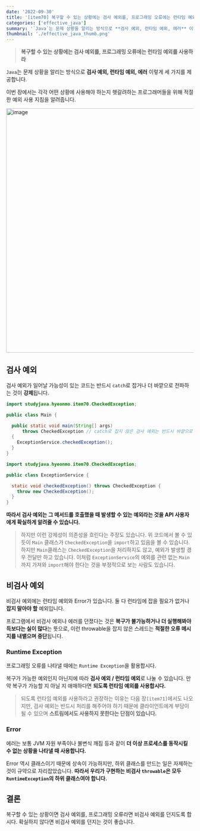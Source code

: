 ```yaml
---
date: '2022-09-30'
title: '[item70] 복구할 수 있는 상황에는 검사 예외를, 프로그래밍 오류에는 런타임 예외를 사용하라'
categories: ['effective_java']
summary: '`Java`는 문제 상황을 알리는 방식으로 **검사 예외, 런타임 예외, 에러** 이렇게 세 가지를 제공합니다. 이번 장에서는 각각 어떤 상황에 사용해야 하는지 헷갈려하는 프로그래머들을 위해 적절한 예외 사용 지침을 알려줍니다.'
thumbnail: './effective_java_thumb.png'
---
```


> **복구할 수 있는 상황에는 검사 예외를, 프로그래밍 오류에는 런타임 예외를 사용하라**

`Java`는 문제 상황을 알리는 방식으로 **검사 예외, 런타임 예외, 에러** 이렇게 세 가지를 제공합니다.

이번 장에서는 각각 어떤 상황에 사용해야 하는지 헷갈려하는 프로그래머들을 위해 적절한 예외 사용 지침을 알려줍니다.

<img width="654" alt="image" src="https://user-images.githubusercontent.com/26597702/193432327-eb9c3689-dd7c-42da-8763-bc348ca46667.png">

## 검사 예외
검사 예외가 일어날 가능성이 있는 코드는 반드시 `catch`로 잡거나 더 바깥으로 전파하는 것이 **강제**됩니다.

```java
import studyjava.hyeonmo.item70.CheckedException;

public class Main {

  public static void main(String[] args)
      throws CheckedException // catch로 잡지 않은 검사 예외는 반드시 바깥으로 전파하여야 한다.
  {
    ExceptionService.checkedException();
  }
}
```
```java
import studyjava.hyeonmo.item70.CheckedException;

public class ExceptionService {

  static void checkedException() throws CheckedException {
    throw new CheckedException();
  }
}
```
**따라서 검사 예외는 그 메서드를 호출했을 때 발생할 수 있는 예외라는 것을 API 사용자에게 확실하게 알려줄 수 있습니다.**

> 하지만 이런 강제성이 의존성을 흐린다는 주장도 있습니다.
> 위 코드에서 볼 수 있듯이 `Main` 클래스가 `CheckedException`을 `import`하고 있음을 볼 수 있습니다. 하지만 `Main`클래스는 `CheckedException`을 처리하지도 않고, 예외가 발생할 경우 전달만 하고 있습니다. 
> 이처럼 `ExceptionService`의 예외를 관련 없는 `Main`까지 가져와 `import`해야 한다는 것을 부정적으로 보는 사람도 있습니다.

## 비검사 예외
비검사 예외에는 런타임 예외와 Error가 있습니다. 둘 다 런타임에 잡을 필요가 없거나 **잡지 말아야 할** 예외입니다.

프로그램에서 비검사 예외나 에러를 던졌다는 것은 **복구가 불가능하거나 더 실행해봐야 득보다는 실이 많다**는 뜻으로, 이런 throwable을 잡지 않은 스레드는 **적절한 오류 메시지를 내뱉으며 중단**됩니다.

### Runtime Exception
프로그래밍 오류를 나타낼 때에는 `Runtime Exception`을 활용합시다.

복구가 가능한 예외인지 아닌지에 따라 **검사 예외 / 런타임 예외**로 나눌 수 있습니다. 만약 복구가 가능할 지 아닐 지 애매하다면 **되도록 런타임 예외를 사용합시다.**

> 되도록 런타임 예외를 사용하라고 권장하는 이유는 다음 장`[item71]`에서도 나오지만, 검사 예외는 반드시 처리를 해주어야 하기 때문에 클라이언트에게 부담이 될 수 있으며 **스트림에서도 사용하지 못한다는 단점이 있습니다.**

### Error
에러는 보통 JVM 자원 부족이나 불변식 깨짐 등과 같이 **더 이상 프로세스를 동작시킬 수 없는 상황을 나타낼 때 사용합니다.**

Error 역시 클래스이기 때문에 상속이 가능하지만, 하위 클래스를 만드는 일은 자제하는 것이 규약으로 자리잡았습니다. **따라서 우리가 구현하는 비검사 `throwable`은 모두 `RuntimeException`의 하위 클래스여야 합니다.**

## 결론
복구할 수 있는 상황이면 검사 예외를, 프로그래밍 오류라면 비검사 예외를 던지도록 합시다. 확실하지 않다면 비검사 예외를 던지는 것이 좋습니다.